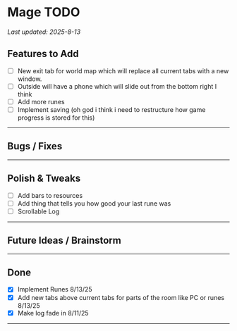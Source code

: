 # Mage TODO

_Last updated: 2025-8-13_


## Features to Add
- [ ] New exit tab for world map which will replace all current tabs with a new window.
- [ ] Outside will have a phone which will slide out from the bottom right I think
- [ ] Add more runes
- [ ] Implement saving (oh god i think i need to restructure how game progress is stored for this)

---

## Bugs / Fixes

---

## Polish & Tweaks
- [ ] Add bars to resources
- [ ] Add thing that tells you how good your last rune was
- [ ] Scrollable Log

---

## Future Ideas / Brainstorm

---

## Done
- [x] Implement Runes 8/13/25
- [x] Add new tabs above current tabs for parts of the room like PC or runes 8/13/25
- [x] Make log fade in  8/11/25
---
